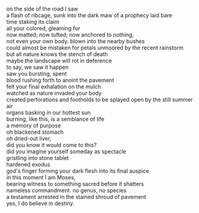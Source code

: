 on the side of the road I saw <br>
a flash of ribcage, sunk into the dark maw of a prophecy laid bare <br>
time staking its claim <br>
all your colored, gleaming fur <br>
now matted; now tufted; now anchored to nothing, <br>
not even your own body. blown into the nearby bushes <br>
could almost be mistaken for petals unmoored by the recent rainstorm <br>
but all nature knows the stench of death <br>
maybe the landscape will rot in deference <br>
to say, we saw it happen <br>
saw you bursting, spent <br>
blood rushing forth to anoint the pavement <br>
felt your final exhalation on the mulch <br>
watched as nature invaded your body <br>
created perforations and footholds to be splayed open by the still summer air <br>
organs basking in our hottest sun <br>
burning, like this, is a semblance of life <br>
a memory of purpose <br>
oh blackened stomach <br>
oh dried-out liver, <br>
did you know it would come to this? <br>
did you imagine yourself someday as spectacle <br>
gristling into stone tablet  <br>
hardened exodus <br>
god's finger forming your dark flesh into its final auspice <br>
in this moment I am Moses, <br>
bearing witness to something sacred before it shatters <br>
nameless commandment. no genus, no species <br>
a testament arrested in the stained shroud of pavement <br>
yes, I do believe in destiny.






